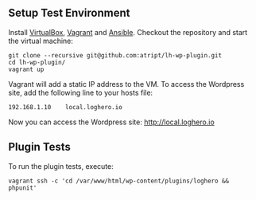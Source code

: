 ## Setup Test Environment

Install [VirtualBox](https://www.virtualbox.org/), [Vagrant](https://www.vagrantup.com/) and [Ansible](http://docs.ansible.com/ansible/latest/installation_guide/intro_installation.html).
Checkout the repository and start the virtual machine:
```
git clone --recursive git@github.com:atript/lh-wp-plugin.git
cd lh-wp-plugin/
vagrant up
```
Vagrant will add a static IP address to the VM.
To access the Wordpress site, add the following line to your hosts file:
```
192.168.1.10    local.loghero.io
```
Now you can access the Wordpress site: http://local.loghero.io

## Plugin Tests

To run the plugin tests, execute:
```
vagrant ssh -c 'cd /var/www/html/wp-content/plugins/loghero && phpunit'
```